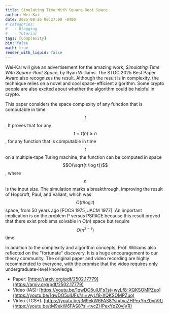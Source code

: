 ```yaml
---
title: Simulating Time With Square-Root Space
author: Wei-Kai
date: 2025-08-26 00:27:00 -0400
# categories:
#   - Blogging
#   - Tutorial
tags: [Complexity]
pin: false
math: true
render_with_liquid: false
---
```


Wei-Kai will give an advertisement for the amazing work, *Simulating Time With Square-Root Space*, by Ryan Williams.
The STOC 2025 Best Paper Award also recognizes the result.
Although the result is in complexity, the technique relies on a novel and cool space-efficient algorithm.
Some crypto people are also excited about whether the algorithm could be helpful in crypto.

This paper considers the space complexity of any function that is computable in time $$t$$.
It proves that for any $$t = t(n) \ge n$$, for any function that is computable in time $$t$$ on a multiple-tape Turing machine, the function can be computed in space $$O(\sqrt{t \log t})$$, where $$n$$ is the input size.
The simulation marks a breakthrough, improving the result of Hopcroft, Paul, and Valiant, which was $$O(t/ \log t)$$ space, from 50 years ago [FOCS 1975, JACM 1977].
An important implication is on the problem P versus PSPACE because this result proved that there exist problems solvable in $O(n)$ space but require $$O(n^{2-\epsilon})$$ time.

In addition to the complexity and algorithm concepts, Prof. Williams also reflected on the "fortunate" discovery.
It is a huge encouragement to our theory community.
The original paper and video recording are highly recommended to everyone, with the promise that the video requires only undergraduate-level knowledge.

- Paper: [https://arxiv.org/pdf/2502.17779](https://arxiv.org/pdf/2502.17779)
- Video (IAS): [https://youtu.be/1qwDO5ulUFs?si=wyLf8-XQKSOMPZuo](https://youtu.be/1qwDO5ulUFs?si=wyLf8-XQKSOMPZuo)
- Video (TCS+): [https://youtu.be/tM9ekW6FAS8?si=tvcZHPexYpZ0vjVR](https://youtu.be/tM9ekW6FAS8?si=tvcZHPexYpZ0vjVR)

